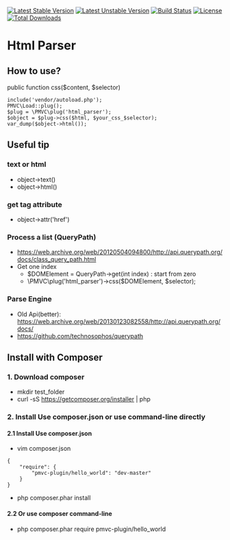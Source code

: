 [![Latest Stable Version](https://poser.pugx.org/pmvc-plugin/html_parser/v/stable)](https://packagist.org/packages/pmvc-plugin/html_parser) 
[![Latest Unstable Version](https://poser.pugx.org/pmvc-plugin/html_parser/v/unstable)](https://packagist.org/packages/pmvc-plugin/html_parser) 
[![Build Status](https://travis-ci.org/pmvc-plugin/html_parser.svg?branch=master)](https://travis-ci.org/pmvc-plugin/html_parser)
[![License](https://poser.pugx.org/pmvc-plugin/html_parser/license)](https://packagist.org/packages/pmvc-plugin/html_parser)
[![Total Downloads](https://poser.pugx.org/pmvc-plugin/html_parser/downloads)](https://packagist.org/packages/pmvc-plugin/html_parser) 

Html Parser 
===============

## How to use?
 public function css($content, $selector)

```
include('vendor/autoload.php');
PMVC\Load::plug();
$plug = \PMVC\plug('html_parser');
$object = $plug->css($html, $your_css_$selector);
var_dump($object->html());
```

## Useful tip

### text or html
* object->text()
* object->html()

### get tag attribute
* object->attr('href')

### Process a list (QueryPath)
* https://web.archive.org/web/20120504094800/http://api.querypath.org/docs/class_query_path.html
* Get one index
   * $DOMElement = QueryPath->get(int index) : start from zero
   * \PMVC\plug('html_parser')->css($DOMElement, $selector);

### Parse Engine
   * Old Api(better): https://web.archive.org/web/20130123082558/http://api.querypath.org/docs/
   * https://github.com/technosophos/querypath

## Install with Composer
### 1. Download composer
   * mkdir test_folder
   * curl -sS https://getcomposer.org/installer | php

### 2. Install Use composer.json or use command-line directly
#### 2.1 Install Use composer.json
   * vim composer.json
```
{
    "require": {
        "pmvc-plugin/hello_world": "dev-master"
    }
}
```
   * php composer.phar install

#### 2.2 Or use composer command-line
   * php composer.phar require pmvc-plugin/hello_world


